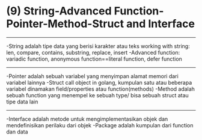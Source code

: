 # (9) String-Advanced Function-Pointer-Method-Struct and Interface

*******************
-String adalah tipe data yang berisi karakter atau teks working with string:
len, compare, contains, substring, replace, insert 
-Advanced function:
variadic function, anonymous function==literal function, defer function

*******************
-Pointer adalah sebuah variabel yang menyimpan alamat memori dari variabel lainnya
-Struct call object in golang, kumpulan satu atau beberapa variabel dinamakan field/properties atau function(methods)
-Method adalah sebuah function yang menempel ke sebuah type/ bisa sebuah struct atau tipe data lain

*******************
-Interface adalah metode untuk mengimplementasikan objek dan mendefinisikan perilaku dari objek
-Package adalah kumpulan dari function dan data
